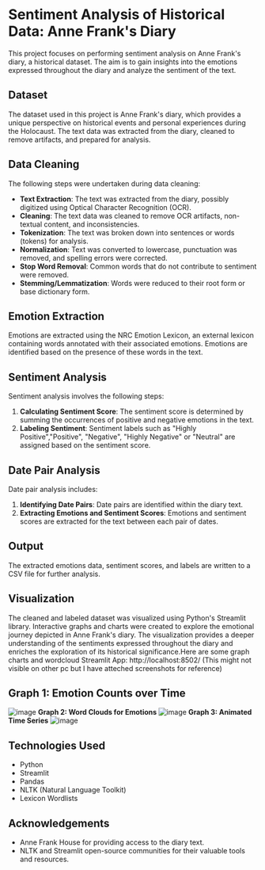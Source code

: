 # Sentiment Analysis of Historical Data: Anne Frank's Diary

This project focuses on performing sentiment analysis on Anne Frank's diary, a historical dataset. The aim is to gain insights into the emotions expressed throughout the diary and analyze the sentiment of the text.

## Dataset
The dataset used in this project is Anne Frank's diary, which provides a unique perspective on historical events and personal experiences during the Holocaust. The text data was extracted from the diary, cleaned to remove artifacts, and prepared for analysis.

## Data Cleaning
The following steps were undertaken during data cleaning:
- **Text Extraction**: The text was extracted from the diary, possibly digitized using Optical Character Recognition (OCR).
- **Cleaning**: The text data was cleaned to remove OCR artifacts, non-textual content, and inconsistencies.
- **Tokenization**: The text was broken down into sentences or words (tokens) for analysis.
- **Normalization**: Text was converted to lowercase, punctuation was removed, and spelling errors were corrected.
- **Stop Word Removal**: Common words that do not contribute to sentiment were removed.
- **Stemming/Lemmatization**: Words were reduced to their root form or base dictionary form.

## Emotion Extraction

Emotions are extracted using the NRC Emotion Lexicon, an external lexicon containing words annotated with their associated emotions. Emotions are identified based on the presence of these words in the text.

## Sentiment Analysis

Sentiment analysis involves the following steps:

1. **Calculating Sentiment Score**: The sentiment score is determined by summing the occurrences of positive and negative emotions in the text.
2. **Labeling Sentiment**: Sentiment labels such as "Highly Positive","Positive", "Negative", "Highly Negative" or "Neutral" are assigned based on the sentiment score.

## Date Pair Analysis

Date pair analysis includes:

1. **Identifying Date Pairs**: Date pairs are identified within the diary text.
2. **Extracting Emotions and Sentiment Scores**: Emotions and sentiment scores are extracted for the text between each pair of dates.

## Output

The extracted emotions data, sentiment scores, and labels are written to a CSV file for further analysis.


## Visualization
The cleaned and labeled dataset was visualized using Python's Streamlit library. Interactive graphs and charts were created to explore the emotional journey depicted in Anne Frank's diary. The visualization provides a deeper understanding of the sentiments expressed throughout the diary and enriches the exploration of its historical significance.Here are some graph charts and wordcloud
Streamlit App: http://localhost:8502/ (This might not visible on other pc but I have atteched screenshots for reference) 
## **Graph 1: Emotion Counts over Time**
![image](https://github.com/SmitaPable/SentimentalAnalysisofAnneFrank/assets/146085760/6ad624a2-426d-4a74-9235-72b646e1462a)
**Graph 2: Word Clouds for Emotions**
![image](https://github.com/SmitaPable/SentimentalAnalysisofAnneFrank/assets/146085760/ba2a6592-1e8d-47ae-9573-b26967f05602)
**Graph 3: Animated Time Series**
![image](https://github.com/SmitaPable/SentimentalAnalysisofAnneFrank/assets/146085760/81a83373-4526-4540-b41d-15ca8b6b3ccb)



## Technologies Used
- Python
- Streamlit
- Pandas
- NLTK (Natural Language Toolkit)
- Lexicon Wordlists


## Acknowledgements
- Anne Frank House for providing access to the diary text.
- NLTK and Streamlit open-source communities for their valuable tools and resources.
